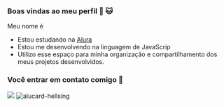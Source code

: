 ### Boas vindas ao meu perfil 🐶 🐱

Meu nome é 

- Estou estudando na [Alura](https://www.alura.com.br)
- Estou me desenvolvendo na linguagem de JavaScrip
- Utilizo esse espaço para minha organização e compartilhamento dos meus projetos desenvolvidos.

  
### Você entrar em contato comigo 🦘

![](https://media1.tenor.com/m/4Y4Ag8gEalQAAAAd/alucard-hellsing.gif)
![alucard-hellsing](https://github.com/user-attachments/assets/ab7a88dd-3f94-4440-896f-415b3e7ffe86)
